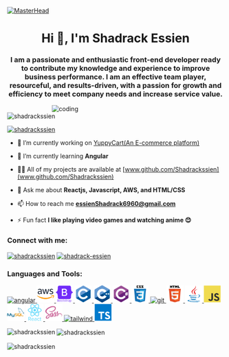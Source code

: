 [![MasterHead](https://cdn.dribbble.com/userupload/10951018/file/original-d53f68cdc20daa2a2f31037fed7375e2.gif)](https://rishavchanda.io)
<h1 align="center">Hi 👋, I'm Shadrack Essien</h1>
<h3 align="center">I am a passionate and enthusiastic front-end developer ready to contribute my knowledge and experience to improve business performance. I am an effective team player, resourceful, and results-driven, with a passion for growth and efficiency to meet company needs and increase service value.</h3>
<img align="right" alt="coding" width="400" src="https://i.pinimg.com/originals/81/17/8b/81178b47a8598f0c81c4799f2cdd4057.gif" />

<p align="left"> <img src="https://komarev.com/ghpvc/?username=shadrackssien&label=Profile%20views&color=0e75b6&style=flat" alt="shadrackssien" /> </p>

<p align="left"> <a href="https://twitter.com/shadrackssien" target="blank"><img src="https://img.shields.io/twitter/follow/shadrackssien?logo=twitter&style=for-the-badge" alt="shadrackssien" /></a> </p>

- 🔭 I’m currently working on [YuppyCart(An E-commerce platform)](https://github.com/Shadrackssien/YuppyCart)

- 🌱 I’m currently learning **Angular**

- 👨‍💻 All of my projects are available at [www.github.com/Shadrackssien](www.github.com/Shadrackssien)

- 💬 Ask me about **Reactjs, Javascript, AWS, and HTML/CSS**

- 📫 How to reach me **essienShadrack6960@gmail.com**

- ⚡ Fun fact **I like playing video games and watching anime 😊**

<h3 align="left">Connect with me:</h3>
<p align="left">
<a href="https://twitter.com/shadrackssien" target="blank"><img align="center" src="https://raw.githubusercontent.com/rahuldkjain/github-profile-readme-generator/master/src/images/icons/Social/twitter.svg" alt="shadrackssien" height="30" width="40" /></a>
<a href="https://linkedin.com/in/shadrack-essien" target="blank"><img align="center" src="https://raw.githubusercontent.com/rahuldkjain/github-profile-readme-generator/master/src/images/icons/Social/linked-in-alt.svg" alt="shadrack-essien" height="30" width="40" /></a>
</p>

<h3 align="left">Languages and Tools:</h3>
<p align="left"> <a href="https://angular.io" target="_blank" rel="noreferrer"> <img src="https://angular.io/assets/images/logos/angular/angular.svg" alt="angular" width="40" height="40"/> </a> <a href="https://aws.amazon.com" target="_blank" rel="noreferrer"> <img src="https://raw.githubusercontent.com/devicons/devicon/master/icons/amazonwebservices/amazonwebservices-original-wordmark.svg" alt="aws" width="40" height="40"/> </a> <a href="https://getbootstrap.com" target="_blank" rel="noreferrer"> <img src="https://raw.githubusercontent.com/devicons/devicon/master/icons/bootstrap/bootstrap-plain-wordmark.svg" alt="bootstrap" width="40" height="40"/> </a> <a href="https://www.cprogramming.com/" target="_blank" rel="noreferrer"> <img src="https://raw.githubusercontent.com/devicons/devicon/master/icons/c/c-original.svg" alt="c" width="40" height="40"/> </a> <a href="https://www.w3schools.com/cpp/" target="_blank" rel="noreferrer"> <img src="https://raw.githubusercontent.com/devicons/devicon/master/icons/cplusplus/cplusplus-original.svg" alt="cplusplus" width="40" height="40"/> </a> <a href="https://www.w3schools.com/cs/" target="_blank" rel="noreferrer"> <img src="https://raw.githubusercontent.com/devicons/devicon/master/icons/csharp/csharp-original.svg" alt="csharp" width="40" height="40"/> </a> <a href="https://www.w3schools.com/css/" target="_blank" rel="noreferrer"> <img src="https://raw.githubusercontent.com/devicons/devicon/master/icons/css3/css3-original-wordmark.svg" alt="css3" width="40" height="40"/> </a> <a href="https://git-scm.com/" target="_blank" rel="noreferrer"> <img src="https://www.vectorlogo.zone/logos/git-scm/git-scm-icon.svg" alt="git" width="40" height="40"/> </a> <a href="https://www.w3.org/html/" target="_blank" rel="noreferrer"> <img src="https://raw.githubusercontent.com/devicons/devicon/master/icons/html5/html5-original-wordmark.svg" alt="html5" width="40" height="40"/> </a> <a href="https://www.java.com" target="_blank" rel="noreferrer"> <img src="https://raw.githubusercontent.com/devicons/devicon/master/icons/java/java-original.svg" alt="java" width="40" height="40"/> </a> <a href="https://developer.mozilla.org/en-US/docs/Web/JavaScript" target="_blank" rel="noreferrer"> <img src="https://raw.githubusercontent.com/devicons/devicon/master/icons/javascript/javascript-original.svg" alt="javascript" width="40" height="40"/> </a> <a href="https://www.mysql.com/" target="_blank" rel="noreferrer"> <img src="https://raw.githubusercontent.com/devicons/devicon/master/icons/mysql/mysql-original-wordmark.svg" alt="mysql" width="40" height="40"/> </a> <a href="https://reactjs.org/" target="_blank" rel="noreferrer"> <img src="https://raw.githubusercontent.com/devicons/devicon/master/icons/react/react-original-wordmark.svg" alt="react" width="40" height="40"/> </a> <a href="https://sass-lang.com" target="_blank" rel="noreferrer"> <img src="https://raw.githubusercontent.com/devicons/devicon/master/icons/sass/sass-original.svg" alt="sass" width="40" height="40"/> </a> <a href="https://tailwindcss.com/" target="_blank" rel="noreferrer"> <img src="https://www.vectorlogo.zone/logos/tailwindcss/tailwindcss-icon.svg" alt="tailwind" width="40" height="40"/> </a> <a href="https://www.typescriptlang.org/" target="_blank" rel="noreferrer"> <img src="https://raw.githubusercontent.com/devicons/devicon/master/icons/typescript/typescript-original.svg" alt="typescript" width="40" height="40"/> </a> </p>

<p><img align="left" src="https://github-readme-stats.vercel.app/api/top-langs?username=shadrackssien&show_icons=true&locale=en&layout=compact" alt="shadrackssien" /></p>

<p>&nbsp;<img align="center" src="https://github-readme-stats.vercel.app/api?username=shadrackssien&show_icons=true&locale=en" alt="shadrackssien" /></p>

<p><img align="center" src="https://github-readme-streak-stats.herokuapp.com/?user=shadrackssien&" alt="shadrackssien" /></p>
